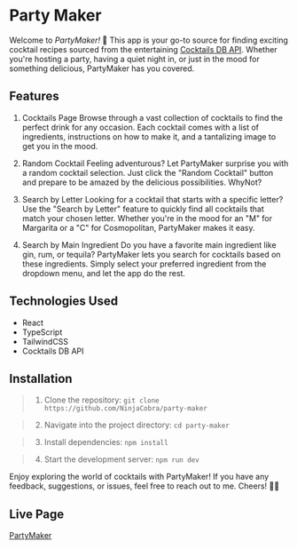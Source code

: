 # Party Maker

Welcome to _PartyMaker!_ 🎉 This app is your go-to source for finding exciting cocktail recipes sourced from the entertaining [Cocktails DB API](https://www.thecocktaildb.com/api.php). Whether you're hosting a party, having a quiet night in, or just in the mood for something delicious, PartyMaker has you covered.

## Features

1. Cocktails Page
   Browse through a vast collection of cocktails to find the perfect drink for any occasion. Each cocktail comes with a list of ingredients, instructions on how to make it, and a tantalizing image to get you in the mood.

2. Random Cocktail
   Feeling adventurous? Let PartyMaker surprise you with a random cocktail selection. Just click the "Random Cocktail" button and prepare to be amazed by the delicious possibilities. WhyNot?

3. Search by Letter
   Looking for a cocktail that starts with a specific letter? Use the "Search by Letter" feature to quickly find all cocktails that match your chosen letter. Whether you're in the mood for an "M" for Margarita or a "C" for Cosmopolitan, PartyMaker makes it easy.

4. Search by Main Ingredient
   Do you have a favorite main ingredient like gin, rum, or tequila? PartyMaker lets you search for cocktails based on these ingredients. Simply select your preferred ingredient from the dropdown menu, and let the app do the rest.

## Technologies Used

-   React
-   TypeScript
-   TailwindCSS
-   Cocktails DB API

## Installation

> 1. Clone the repository:
>    `git clone https://github.com/NinjaCobra/party-maker`

> 2. Navigate into the project directory:
>    `cd party-maker`

> 3. Install dependencies:
>    `npm install`

> 4. Start the development server:
>    `npm run dev`

Enjoy exploring the world of cocktails with PartyMaker! If you have any feedback, suggestions, or issues, feel free to reach out to me. Cheers! 🍹🎉

## Live Page

[PartyMaker](https://party-maker.vercel.app/)
